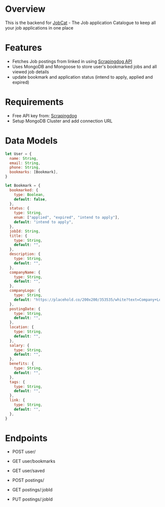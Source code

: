 # Overview
This is the backend for [JobCat](https://github.com/AhmedSomaan/job-application-tracker-fe) - The Job application Catalogue to keep all your job applications in one place

# Features
- Fetches Job postings from linked in using [Scrapingdog API](https://www.scrapingdog.com/linkedin-jobs-api)
- Uses MongoDB and Mongoose to store user's bookmarked jobs and all viewed job details
- update bookmark and application status (intend to apply, applied and expired)

# Requirements
- Free API key from: [Scrapingdog](https://www.scrapingdog.com/linkedin-jobs-api)
- Setup MongoDB Cluster and add connection URL

# Data Models
```js
let User = {
  name: String,
  email: String,
  phone: String,
  bookmarks: [Bookmark],
}

let Bookmark = {
  bookmarked: {
    type: Boolean,
    default: false,
  },
  status: {
    type: String,
    enum: ["applied", "expired", "intend to apply"],
    default: "intend to apply",
  },
  jobId: String,
  title: {
    type: String,
    default: "",
  },
  description: {
    type: String,
    default: "",
  },
  companyName: {
    type: String,
    default: "",
  },
  companyLogo: {
    type: String,
    default: "https://placehold.co/200x200/353535/white?text=Company+Logo",
  },
  postingDate: {
    type: String,
    default: "",
  },
  location: {
    type: String,
    default: "",
  },
  salary: {
    type: String,
    default: "",
  },
  benefits: {
    type: String,
    default: "",
  },
  tags: {
    type: String,
    default: "",
  },
  link: {
    type: String,
    default: "",
  },
}

```

# Endpoints
- POST user/
- GET user/bookmarks
- GET user/saved

- POST postings/
- GET postings/:jobId
- PUT postings/:jobId
